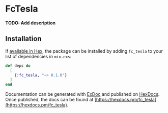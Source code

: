# FcTesla

**TODO: Add description**

## Installation

If [available in Hex](https://hex.pm/docs/publish), the package can be installed
by adding `fc_tesla` to your list of dependencies in `mix.exs`:

```elixir
def deps do
  [
    {:fc_tesla, "~> 0.1.0"}
  ]
end
```

Documentation can be generated with [ExDoc](https://github.com/elixir-lang/ex_doc)
and published on [HexDocs](https://hexdocs.pm). Once published, the docs can
be found at [https://hexdocs.pm/fc_tesla](https://hexdocs.pm/fc_tesla).

